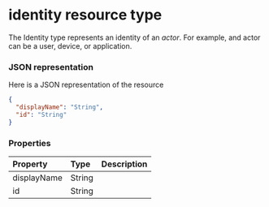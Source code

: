 # identity resource type

The Identity type represents an identity of an _actor_. For example, and actor can be a user, device, or application.  

### JSON representation

Here is a JSON representation of the resource

```json
{
  "displayName": "String",
  "id": "String"
}

```
### Properties
| Property	   | Type	|Description|
|:---------------|:--------|:----------|
|displayName|String||
|id|String||

<!-- uuid: 9da190a7-5544-41d1-af0c-73d785369b23
2015-10-12 23:28:11 UTC -->